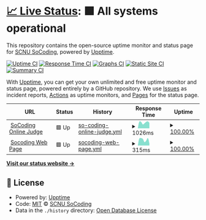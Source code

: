 # [📈 Live Status](https://status.socoding.cn): <!--live status--> **🟩 All systems operational**

This repository contains the open-source uptime monitor and status page for [SCNU SoCoding](https://socoding.cn), powered by [Upptime](https://github.com/upptime/upptime).

[![Uptime CI](https://github.com/scnu-socoding/status/workflows/Uptime%20CI/badge.svg)](https://github.com/scnu-socoding/status/actions?query=workflow%3A%22Uptime+CI%22)
[![Response Time CI](https://github.com/scnu-socoding/status/workflows/Response%20Time%20CI/badge.svg)](https://github.com/scnu-socoding/status/actions?query=workflow%3A%22Response+Time+CI%22)
[![Graphs CI](https://github.com/scnu-socoding/status/workflows/Graphs%20CI/badge.svg)](https://github.com/scnu-socoding/status/actions?query=workflow%3A%22Graphs+CI%22)
[![Static Site CI](https://github.com/scnu-socoding/status/workflows/Static%20Site%20CI/badge.svg)](https://github.com/scnu-socoding/status/actions?query=workflow%3A%22Static+Site+CI%22)
[![Summary CI](https://github.com/scnu-socoding/status/workflows/Summary%20CI/badge.svg)](https://github.com/scnu-socoding/status/actions?query=workflow%3A%22Summary+CI%22)

With [Upptime](https://upptime.js.org), you can get your own unlimited and free uptime monitor and status page, powered entirely by a GitHub repository. We use [Issues](https://github.com/scnu-socoding/status/issues) as incident reports, [Actions](https://github.com/scnu-socoding/status/actions) as uptime monitors, and [Pages](https://status.socoding.cn) for the status page.

<!--start: status pages-->
<!-- This summary is generated by Upptime (https://github.com/upptime/upptime) -->
<!-- Do not edit this manually, your changes will be overwritten -->
<!-- prettier-ignore -->
| URL | Status | History | Response Time | Uptime |
| --- | ------ | ------- | ------------- | ------ |
| <img alt="" src="https://icons.duckduckgo.com/ip3/oj.socoding.cn.ico" height="13"> [SoCoding Online Judge](https://oj.socoding.cn/) | 🟩 Up | [so-coding-online-judge.yml](https://github.com/scnu-socoding/status/commits/HEAD/history/so-coding-online-judge.yml) | <details><summary><img alt="Response time graph" src="./graphs/so-coding-online-judge/response-time-week.png" height="20"> 1026ms</summary><br><a href="https://status.socoding.cn/history/so-coding-online-judge"><img alt="Response time 1041" src="https://img.shields.io/endpoint?url=https%3A%2F%2Fraw.githubusercontent.com%2Fscnu-socoding%2Fstatus%2FHEAD%2Fapi%2Fso-coding-online-judge%2Fresponse-time.json"></a><br><a href="https://status.socoding.cn/history/so-coding-online-judge"><img alt="24-hour response time 1030" src="https://img.shields.io/endpoint?url=https%3A%2F%2Fraw.githubusercontent.com%2Fscnu-socoding%2Fstatus%2FHEAD%2Fapi%2Fso-coding-online-judge%2Fresponse-time-day.json"></a><br><a href="https://status.socoding.cn/history/so-coding-online-judge"><img alt="7-day response time 1026" src="https://img.shields.io/endpoint?url=https%3A%2F%2Fraw.githubusercontent.com%2Fscnu-socoding%2Fstatus%2FHEAD%2Fapi%2Fso-coding-online-judge%2Fresponse-time-week.json"></a><br><a href="https://status.socoding.cn/history/so-coding-online-judge"><img alt="30-day response time 1073" src="https://img.shields.io/endpoint?url=https%3A%2F%2Fraw.githubusercontent.com%2Fscnu-socoding%2Fstatus%2FHEAD%2Fapi%2Fso-coding-online-judge%2Fresponse-time-month.json"></a><br><a href="https://status.socoding.cn/history/so-coding-online-judge"><img alt="1-year response time 1041" src="https://img.shields.io/endpoint?url=https%3A%2F%2Fraw.githubusercontent.com%2Fscnu-socoding%2Fstatus%2FHEAD%2Fapi%2Fso-coding-online-judge%2Fresponse-time-year.json"></a></details> | <details><summary><a href="https://status.socoding.cn/history/so-coding-online-judge">100.00%</a></summary><a href="https://status.socoding.cn/history/so-coding-online-judge"><img alt="All-time uptime 100.00%" src="https://img.shields.io/endpoint?url=https%3A%2F%2Fraw.githubusercontent.com%2Fscnu-socoding%2Fstatus%2FHEAD%2Fapi%2Fso-coding-online-judge%2Fuptime.json"></a><br><a href="https://status.socoding.cn/history/so-coding-online-judge"><img alt="24-hour uptime 100.00%" src="https://img.shields.io/endpoint?url=https%3A%2F%2Fraw.githubusercontent.com%2Fscnu-socoding%2Fstatus%2FHEAD%2Fapi%2Fso-coding-online-judge%2Fuptime-day.json"></a><br><a href="https://status.socoding.cn/history/so-coding-online-judge"><img alt="7-day uptime 100.00%" src="https://img.shields.io/endpoint?url=https%3A%2F%2Fraw.githubusercontent.com%2Fscnu-socoding%2Fstatus%2FHEAD%2Fapi%2Fso-coding-online-judge%2Fuptime-week.json"></a><br><a href="https://status.socoding.cn/history/so-coding-online-judge"><img alt="30-day uptime 100.00%" src="https://img.shields.io/endpoint?url=https%3A%2F%2Fraw.githubusercontent.com%2Fscnu-socoding%2Fstatus%2FHEAD%2Fapi%2Fso-coding-online-judge%2Fuptime-month.json"></a><br><a href="https://status.socoding.cn/history/so-coding-online-judge"><img alt="1-year uptime 100.00%" src="https://img.shields.io/endpoint?url=https%3A%2F%2Fraw.githubusercontent.com%2Fscnu-socoding%2Fstatus%2FHEAD%2Fapi%2Fso-coding-online-judge%2Fuptime-year.json"></a></details>
| <img alt="" src="https://icons.duckduckgo.com/ip3/socoding.cn.ico" height="13"> [Socoding Web Page](https://socoding.cn/) | 🟩 Up | [socoding-web-page.yml](https://github.com/scnu-socoding/status/commits/HEAD/history/socoding-web-page.yml) | <details><summary><img alt="Response time graph" src="./graphs/socoding-web-page/response-time-week.png" height="20"> 315ms</summary><br><a href="https://status.socoding.cn/history/socoding-web-page"><img alt="Response time 355" src="https://img.shields.io/endpoint?url=https%3A%2F%2Fraw.githubusercontent.com%2Fscnu-socoding%2Fstatus%2FHEAD%2Fapi%2Fsocoding-web-page%2Fresponse-time.json"></a><br><a href="https://status.socoding.cn/history/socoding-web-page"><img alt="24-hour response time 378" src="https://img.shields.io/endpoint?url=https%3A%2F%2Fraw.githubusercontent.com%2Fscnu-socoding%2Fstatus%2FHEAD%2Fapi%2Fsocoding-web-page%2Fresponse-time-day.json"></a><br><a href="https://status.socoding.cn/history/socoding-web-page"><img alt="7-day response time 315" src="https://img.shields.io/endpoint?url=https%3A%2F%2Fraw.githubusercontent.com%2Fscnu-socoding%2Fstatus%2FHEAD%2Fapi%2Fsocoding-web-page%2Fresponse-time-week.json"></a><br><a href="https://status.socoding.cn/history/socoding-web-page"><img alt="30-day response time 386" src="https://img.shields.io/endpoint?url=https%3A%2F%2Fraw.githubusercontent.com%2Fscnu-socoding%2Fstatus%2FHEAD%2Fapi%2Fsocoding-web-page%2Fresponse-time-month.json"></a><br><a href="https://status.socoding.cn/history/socoding-web-page"><img alt="1-year response time 355" src="https://img.shields.io/endpoint?url=https%3A%2F%2Fraw.githubusercontent.com%2Fscnu-socoding%2Fstatus%2FHEAD%2Fapi%2Fsocoding-web-page%2Fresponse-time-year.json"></a></details> | <details><summary><a href="https://status.socoding.cn/history/socoding-web-page">100.00%</a></summary><a href="https://status.socoding.cn/history/socoding-web-page"><img alt="All-time uptime 99.98%" src="https://img.shields.io/endpoint?url=https%3A%2F%2Fraw.githubusercontent.com%2Fscnu-socoding%2Fstatus%2FHEAD%2Fapi%2Fsocoding-web-page%2Fuptime.json"></a><br><a href="https://status.socoding.cn/history/socoding-web-page"><img alt="24-hour uptime 100.00%" src="https://img.shields.io/endpoint?url=https%3A%2F%2Fraw.githubusercontent.com%2Fscnu-socoding%2Fstatus%2FHEAD%2Fapi%2Fsocoding-web-page%2Fuptime-day.json"></a><br><a href="https://status.socoding.cn/history/socoding-web-page"><img alt="7-day uptime 100.00%" src="https://img.shields.io/endpoint?url=https%3A%2F%2Fraw.githubusercontent.com%2Fscnu-socoding%2Fstatus%2FHEAD%2Fapi%2Fsocoding-web-page%2Fuptime-week.json"></a><br><a href="https://status.socoding.cn/history/socoding-web-page"><img alt="30-day uptime 100.00%" src="https://img.shields.io/endpoint?url=https%3A%2F%2Fraw.githubusercontent.com%2Fscnu-socoding%2Fstatus%2FHEAD%2Fapi%2Fsocoding-web-page%2Fuptime-month.json"></a><br><a href="https://status.socoding.cn/history/socoding-web-page"><img alt="1-year uptime 99.98%" src="https://img.shields.io/endpoint?url=https%3A%2F%2Fraw.githubusercontent.com%2Fscnu-socoding%2Fstatus%2FHEAD%2Fapi%2Fsocoding-web-page%2Fuptime-year.json"></a></details>

<!--end: status pages-->

[**Visit our status website →**](https://status.socoding.cn)

## 📄 License

- Powered by: [Upptime](https://github.com/upptime/upptime)
- Code: [MIT](./LICENSE) © [SCNU SoCoding](https://socoding.cn)
- Data in the `./history` directory: [Open Database License](https://opendatacommons.org/licenses/odbl/1-0/)
